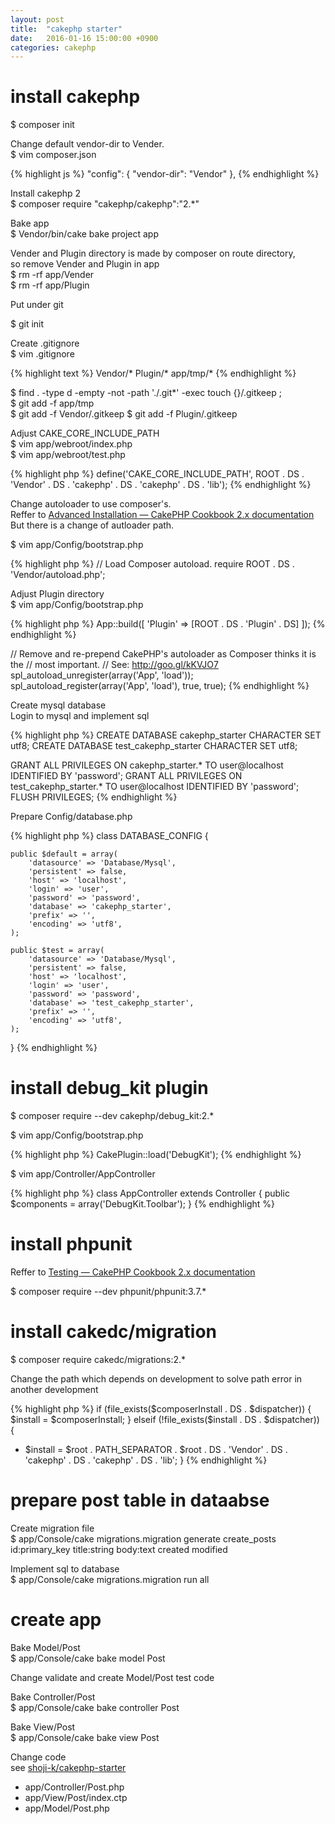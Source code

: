 ```yaml
---
layout: post
title:  "cakephp starter"
date:   2016-01-16 15:00:00 +0900
categories: cakephp
---
```


# install cakephp

$ composer init  

Change default vendor-dir to Vender.  
$ vim composer.json  

{% highlight js %}
  "config": {
    "vendor-dir": "Vendor"
  },
{% endhighlight %}

Install cakephp 2  
$ composer require "cakephp/cakephp":"2.*"  

Bake app  
$ Vendor/bin/cake bake project app

Vender and Plugin directory is made by composer on route directory,  
so remove Vender and Plugin in app  
$ rm -rf app/Vender  
$ rm -rf app/Plugin  

Put under git

$ git init

Create .gitignore  
$ vim .gitignore  

{% highlight text %}
Vendor/*
Plugin/*
app/tmp/*
{% endhighlight %}

$ find . -type d -empty -not -path './.git*' -exec touch {}/.gitkeep \;  
$ git add -f app/tmp  
$ git add -f Vendor/.gitkeep
$ git add -f Plugin/.gitkeep

Adjust CAKE_CORE_INCLUDE_PATH  
$ vim app/webroot/index.php  
$ vim app/webroot/test.php  

{% highlight php %}
define('CAKE_CORE_INCLUDE_PATH',  ROOT . DS . 'Vendor' . DS . 'cakephp' . DS . 'cakephp' . DS . 'lib');
{% endhighlight %}

Change autoloader to use composer's.  
Reffer to [Advanced Installation — CakePHP Cookbook 2.x documentation](http://book.cakephp.org/2.0/en/installation/advanced-installation.html)  
But there is a change of autloader path.  

$ vim app/Config/bootstrap.php

{% highlight php %}
// Load Composer autoload.
require ROOT . DS . 'Vendor/autoload.php';

Adjust Plugin directory  
$ vim app/Config/bootstrap.php  

{% highlight php %}
App::build([
    'Plugin' => [ROOT . DS . 'Plugin' . DS]
]);
{% endhighlight %}

// Remove and re-prepend CakePHP's autoloader as Composer thinks it is the
// most important.
// See: http://goo.gl/kKVJO7
spl_autoload_unregister(array('App', 'load'));
spl_autoload_register(array('App', 'load'), true, true);
{% endhighlight %}

Create mysql database  
Login to mysql and implement sql  

{% highlight php %}
CREATE DATABASE cakephp_starter CHARACTER SET utf8;
CREATE DATABASE test_cakephp_starter CHARACTER SET utf8;

GRANT ALL PRIVILEGES ON cakephp_starter.* TO user@localhost IDENTIFIED BY 'password';
GRANT ALL PRIVILEGES ON test_cakephp_starter.* TO user@localhost IDENTIFIED BY 'password';
FLUSH PRIVILEGES;
{% endhighlight %}

Prepare Config/database.php

{% highlight php %}
class DATABASE_CONFIG {

    public $default = array(
        'datasource' => 'Database/Mysql',
        'persistent' => false,
        'host' => 'localhost',
        'login' => 'user',
        'password' => 'password',
        'database' => 'cakephp_starter',
        'prefix' => '',
        'encoding' => 'utf8',
    );

    public $test = array(
        'datasource' => 'Database/Mysql',
        'persistent' => false,
        'host' => 'localhost',
        'login' => 'user',
        'password' => 'password',
        'database' => 'test_cakephp_starter',
        'prefix' => '',
        'encoding' => 'utf8',
    );
}
{% endhighlight %}

# install debug_kit plugin

$ composer require --dev cakephp/debug_kit:2.*

$ vim app/Config/bootstrap.php

{% highlight php %}
CakePlugin::load('DebugKit');
{% endhighlight %}

$ vim app/Controller/AppController

{% highlight php %}
class AppController extends Controller {
  public $components = array('DebugKit.Toolbar');
}
{% endhighlight %}

# install phpunit

Reffer to [Testing — CakePHP Cookbook 2.x documentation](http://book.cakephp.org/2.0/en/development/testing.html)  

$ composer require --dev phpunit/phpunit:3.7.*

# install cakedc/migration

$ composer require cakedc/migrations:2.*

Change the path which depends on development to solve path error in another development

{% highlight php %}
if (file_exists($composerInstall . DS . $dispatcher)) {
    $install = $composerInstall;
} elseif (!file_exists($install . DS . $dispatcher)) {
+    $install = $root . PATH_SEPARATOR . $root . DS . 'Vendor' . DS . 'cakephp' . DS . 'cakephp' . DS . 'lib';
}
{% endhighlight %}

# prepare post table in dataabse

Create migration file  
$ app/Console/cake migrations.migration generate create_posts id:primary_key title:string body:text created modified  

Implement sql to database  
$ app/Console/cake migrations.migration run all  

# create app

Bake Model/Post  
$ app/Console/cake bake model Post  

Change validate and create Model/Post test code  

Bake Controller/Post  
$ app/Console/cake bake controller Post  

Bake View/Post  
$ app/Console/cake bake view Post  

Change code  
see [shoji-k/cakephp-starter](https://github.com/shoji-k/cakephp-starter)  

- app/Controller/Post.php  
- app/View/Post/index.ctp  
- app/Model/Post.php  





